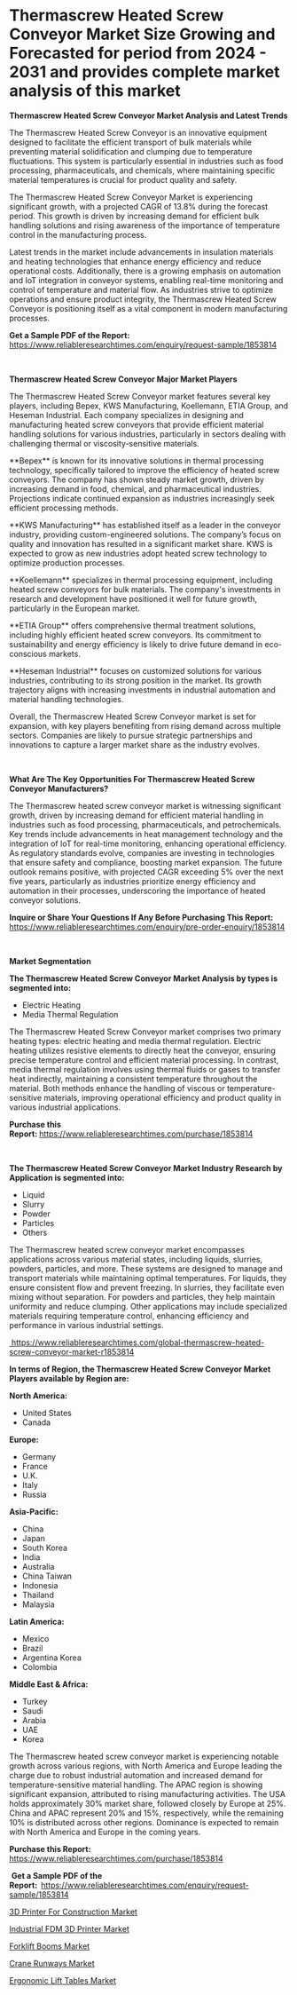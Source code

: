 <p><h1>Thermascrew Heated Screw Conveyor Market Size Growing and Forecasted for period from 2024 - 2031 and provides complete market analysis of this market</h1></p><p><strong>Thermascrew Heated Screw Conveyor Market Analysis and Latest Trends</strong></p>
<p><p>The Thermascrew Heated Screw Conveyor is an innovative equipment designed to facilitate the efficient transport of bulk materials while preventing material solidification and clumping due to temperature fluctuations. This system is particularly essential in industries such as food processing, pharmaceuticals, and chemicals, where maintaining specific material temperatures is crucial for product quality and safety. </p><p>The Thermascrew Heated Screw Conveyor Market is experiencing significant growth, with a projected CAGR of 13.8% during the forecast period. This growth is driven by increasing demand for efficient bulk handling solutions and rising awareness of the importance of temperature control in the manufacturing process. </p><p>Latest trends in the market include advancements in insulation materials and heating technologies that enhance energy efficiency and reduce operational costs. Additionally, there is a growing emphasis on automation and IoT integration in conveyor systems, enabling real-time monitoring and control of temperature and material flow. As industries strive to optimize operations and ensure product integrity, the Thermascrew Heated Screw Conveyor is positioning itself as a vital component in modern manufacturing processes.</p></p>
<p><strong>Get a Sample PDF of the Report:&nbsp;</strong> <a href="https://www.reliableresearchtimes.com/enquiry/request-sample/1853814?utm_campaign=1777&utm_medium=2&utm_source=Github&utm_content=ia&utm_term=20102024&utm_id=thermascrew-heated-screw-conveyor">https://www.reliableresearchtimes.com/enquiry/request-sample/1853814</a></p>
<p>&nbsp;</p>
<p><strong>Thermascrew Heated Screw Conveyor Major Market Players</strong></p>
<p><p>The Thermascrew Heated Screw Conveyor market features several key players, including Bepex, KWS Manufacturing, Koellemann, ETIA Group, and Heseman Industrial. Each company specializes in designing and manufacturing heated screw conveyors that provide efficient material handling solutions for various industries, particularly in sectors dealing with challenging thermal or viscosity-sensitive materials.</p><p>**Bepex** is known for its innovative solutions in thermal processing technology, specifically tailored to improve the efficiency of heated screw conveyors. The company has shown steady market growth, driven by increasing demand in food, chemical, and pharmaceutical industries. Projections indicate continued expansion as industries increasingly seek efficient processing methods.</p><p>**KWS Manufacturing** has established itself as a leader in the conveyor industry, providing custom-engineered solutions. The company’s focus on quality and innovation has resulted in a significant market share. KWS is expected to grow as new industries adopt heated screw technology to optimize production processes.</p><p>**Koellemann** specializes in thermal processing equipment, including heated screw conveyors for bulk materials. The company's investments in research and development have positioned it well for future growth, particularly in the European market.</p><p>**ETIA Group** offers comprehensive thermal treatment solutions, including highly efficient heated screw conveyors. Its commitment to sustainability and energy efficiency is likely to drive future demand in eco-conscious markets.</p><p>**Heseman Industrial** focuses on customized solutions for various industries, contributing to its strong position in the market. Its growth trajectory aligns with increasing investments in industrial automation and material handling technologies.</p><p>Overall, the Thermascrew Heated Screw Conveyor market is set for expansion, with key players benefiting from rising demand across multiple sectors. Companies are likely to pursue strategic partnerships and innovations to capture a larger market share as the industry evolves.</p></p>
<p>&nbsp;</p>
<p><strong>What Are The Key Opportunities For Thermascrew Heated Screw Conveyor Manufacturers?</strong></p>
<p><p>The Thermascrew heated screw conveyor market is witnessing significant growth, driven by increasing demand for efficient material handling in industries such as food processing, pharmaceuticals, and petrochemicals. Key trends include advancements in heat management technology and the integration of IoT for real-time monitoring, enhancing operational efficiency. As regulatory standards evolve, companies are investing in technologies that ensure safety and compliance, boosting market expansion. The future outlook remains positive, with projected CAGR exceeding 5% over the next five years, particularly as industries prioritize energy efficiency and automation in their processes, underscoring the importance of heated conveyor solutions.</p></p>
<p><strong>Inquire or Share Your Questions If Any Before Purchasing This Report:</strong> <a href="https://www.reliableresearchtimes.com/enquiry/pre-order-enquiry/1853814?utm_campaign=1777&utm_medium=2&utm_source=Github&utm_content=ia&utm_term=20102024&utm_id=thermascrew-heated-screw-conveyor">https://www.reliableresearchtimes.com/enquiry/pre-order-enquiry/1853814</a></p>
<p>&nbsp;</p>
<p><strong>Market Segmentation</strong></p>
<p><strong>The Thermascrew Heated Screw Conveyor Market Analysis by types is segmented into:</strong></p>
<p><ul><li>Electric Heating</li><li>Media Thermal Regulation</li></ul></p>
<p><p>The Thermascrew Heated Screw Conveyor market comprises two primary heating types: electric heating and media thermal regulation. Electric heating utilizes resistive elements to directly heat the conveyor, ensuring precise temperature control and efficient material processing. In contrast, media thermal regulation involves using thermal fluids or gases to transfer heat indirectly, maintaining a consistent temperature throughout the material. Both methods enhance the handling of viscous or temperature-sensitive materials, improving operational efficiency and product quality in various industrial applications.</p></p>
<p><strong>Purchase this Report:&nbsp;</strong><a href="https://www.reliableresearchtimes.com/purchase/1853814?utm_campaign=1777&utm_medium=2&utm_source=Github&utm_content=ia&utm_term=20102024&utm_id=thermascrew-heated-screw-conveyor">https://www.reliableresearchtimes.com/purchase/1853814</a></p>
<p>&nbsp;</p>
<p><strong>The Thermascrew Heated Screw Conveyor Market Industry Research by Application is segmented into:</strong></p>
<p><ul><li>Liquid</li><li>Slurry</li><li>Powder</li><li>Particles</li><li>Others</li></ul></p>
<p><p>The Thermascrew heated screw conveyor market encompasses applications across various material states, including liquids, slurries, powders, particles, and more. These systems are designed to manage and transport materials while maintaining optimal temperatures. For liquids, they ensure consistent flow and prevent freezing. In slurries, they facilitate even mixing without separation. For powders and particles, they help maintain uniformity and reduce clumping. Other applications may include specialized materials requiring temperature control, enhancing efficiency and performance in various industrial settings.</p></p>
<p><a href="https://www.reliableresearchtimes.com/global-thermascrew-heated-screw-conveyor-market-r1853814?utm_campaign=1777&utm_medium=2&utm_source=Github&utm_content=ia&utm_term=20102024&utm_id=thermascrew-heated-screw-conveyor">&nbsp;https://www.reliableresearchtimes.com/global-thermascrew-heated-screw-conveyor-market-r1853814</a></p>
<p><strong>In terms of Region, the Thermascrew Heated Screw Conveyor Market Players available by Region are:</strong></p>
<p>
    <p> <strong> North America: </strong>
        <ul>
            <li>United States</li>
            <li>Canada</li>
        </ul>
        </p> 
    <p> <strong> Europe: </strong>
        <ul>
            <li>Germany</li>
            <li>France</li>
            <li>U.K.</li>
            <li>Italy</li>
            <li>Russia</li>
        </ul>
        </p> 
    <p> <strong> Asia-Pacific: </strong>
        <ul>
            <li>China</li>
            <li>Japan</li>
            <li>South Korea</li>
            <li>India</li>
            <li>Australia</li>
            <li>China Taiwan</li>
            <li>Indonesia</li>
            <li>Thailand</li>
            <li>Malaysia</li>
        </ul>
        </p> 
    <p> <strong> Latin America: </strong>
        <ul>
            <li>Mexico</li>
            <li>Brazil</li>
            <li>Argentina Korea</li>
            <li>Colombia</li>
        </ul>
        </p> 
    <p> <strong> Middle East & Africa: </strong>
        <ul>
            <li>Turkey</li>
            <li>Saudi</li>
            <li>Arabia</li>
            <li>UAE</li>
            <li>Korea</li>
        </ul>
    </p>
    </p>
<p><p>The Thermascrew heated screw conveyor market is experiencing notable growth across various regions, with North America and Europe leading the charge due to robust industrial automation and increased demand for temperature-sensitive material handling. The APAC region is showing significant expansion, attributed to rising manufacturing activities. The USA holds approximately 30% market share, followed closely by Europe at 25%. China and APAC represent 20% and 15%, respectively, while the remaining 10% is distributed across other regions. Dominance is expected to remain with North America and Europe in the coming years.</p></p>
<p><strong>Purchase this Report: </strong><a href="https://www.reliableresearchtimes.com/purchase/1853814?utm_campaign=1777&utm_medium=2&utm_source=Github&utm_content=ia&utm_term=20102024&utm_id=thermascrew-heated-screw-conveyor">https://www.reliableresearchtimes.com/purchase/1853814</a></p>
<p>&nbsp;<strong>Get a Sample PDF of the Report:&nbsp;&nbsp;</strong><a href="https://www.reliableresearchtimes.com/enquiry/request-sample/1853814?utm_campaign=1777&utm_medium=2&utm_source=Github&utm_content=ia&utm_term=20102024&utm_id=thermascrew-heated-screw-conveyor">https://www.reliableresearchtimes.com/enquiry/request-sample/1853814</a></p>
<p><strong></strong></p>
<p><p><a href="https://www.linkedin.com/pulse/3d-printer-construction-market-outlook-forecast-from-2024-ks7ze?utm_campaign=1777&utm_medium=2&utm_source=Github&utm_content=ia&utm_term=20102024&utm_id=thermascrew-heated-screw-conveyor">3D Printer For Construction Market</a></p><p><a href="https://www.linkedin.com/pulse/top-trends-transforming-industrial-fdm-3d-printer-market-d37ee?utm_campaign=1777&utm_medium=2&utm_source=Github&utm_content=ia&utm_term=20102024&utm_id=thermascrew-heated-screw-conveyor">Industrial FDM 3D Printer Market</a></p><p><a href="https://www.linkedin.com/pulse/forklift-booms-market-outlook-forecast-from-2024-2031-market-voyant-y8tye?utm_campaign=1777&utm_medium=2&utm_source=Github&utm_content=ia&utm_term=20102024&utm_id=thermascrew-heated-screw-conveyor">Forklift Booms Market</a></p><p><a href="https://www.linkedin.com/pulse/crane-runways-market-global-insights-regional-analysis-6qcpe?utm_campaign=1777&utm_medium=2&utm_source=Github&utm_content=ia&utm_term=20102024&utm_id=thermascrew-heated-screw-conveyor">Crane Runways Market</a></p><p><a href="https://www.linkedin.com/pulse/ergonomic-lift-tables-market-pulse-117-expansion-blueprint-9sl0e?utm_campaign=1777&utm_medium=2&utm_source=Github&utm_content=ia&utm_term=20102024&utm_id=thermascrew-heated-screw-conveyor">Ergonomic Lift Tables Market</a></p></p>